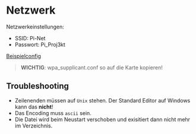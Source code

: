 # Netzwerk

Netzwerkeinstellungen:
- SSID: Pi-Net
- Passwort: Pi_Proj3kt

[Beispielconfig](examples/wpa_supplicant.conf)

> **WICHTIG**: wpa_supplicant.conf so auf die Karte kopieren!

## Troubleshooting

- Zeilenenden müssen auf `Unix` stehen. Der Standard Editor auf Windows kann das **nicht**!
- Das Encoding muss `ascii` sein.
- Die Datei wird beim Neustart verschoben und exisitiert dann nicht mehr im Verzeichnis.
